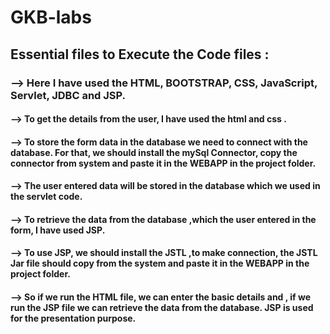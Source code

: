 # GKB-labs
## Essential files to Execute the Code files :
### --> Here I have used the HTML, BOOTSTRAP, CSS, JavaScript, Servlet, JDBC and JSP.
#### --> To get the details from the user, I have used the html and css . 
#### --> To store the form data in the database we need to connect with the database. For that, we should install the mySql Connector, copy the connector from system and paste it in the WEBAPP in the project folder.
#### --> The user entered data will be stored in the database which we used in the servlet code.
#### --> To retrieve the data from the database ,which the user entered in the form, I have used JSP.
#### --> To use JSP, we should install the JSTL ,to make connection, the JSTL Jar file should copy from the system and paste it in the WEBAPP in the project folder.
#### --> So if we run the HTML file, we can enter the basic details and , if we run the JSP file we can retrieve the data from the database. JSP is used for the presentation purpose.
